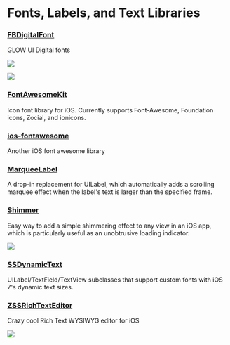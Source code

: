 # Fonts, Labels, and Text Libraries

### [FBDigitalFont](https://github.com/lyokato/FBDigitalFont)
GLOW UI Digital fonts

![](https://camo.githubusercontent.com/ad4d4ebe78474bb9d8d8d1abf9c5a10e8113a102/687474703a2f2f7374617469632e73717561726573706163652e636f6d2f7374617469632f3531633263353339653462303332616164373035306632652f742f3532393430356465653462303036643930363131663831622f313338353433323534333335342f666f6e74735f6970686f6e652e706e673f666f726d61743d37353077)

![](https://camo.githubusercontent.com/03df3ab5e9134b5a19e286ad3b705e5050a7cb74/687474703a2f2f7374617469632e73717561726573706163652e636f6d2f7374617469632f3531633263353339653462303332616164373035306632652f742f3532383063373262653462303565626235386333323537392f313338343137313330383839312f53637265656e73352e706e673f666f726d61743d3135303077)

### [FontAwesomeKit](https://github.com/PrideChung/FontAwesomeKit)
Icon font library for iOS. Currently supports Font-Awesome, Foundation icons, Zocial, and ionicons.

### [ios-fontawesome](https://github.com/alexdrone/ios-fontawesome)
Another iOS font awesome library

### [MarqueeLabel](https://github.com/cbpowell/MarqueeLabel)
A drop-in replacement for UILabel, which automatically adds a scrolling marquee effect when the label's text is larger than the specified frame.

### [Shimmer](https://github.com/facebook/Shimmer)
Easy way to add a simple shimmering effect to any view in an iOS app, which is particularly useful as an unobtrusive loading indicator.

![](https://raw.githubusercontent.com/facebook/Shimmer/master/shimmer.gif)

### [SSDynamicText](https://github.com/splinesoft/SSDynamicText)
UILabel/TextField/TextView subclasses that support custom fonts with iOS 7's dynamic text sizes.

### [ZSSRichTextEditor](https://github.com/nnhubbard/ZSSRichTextEditor)

Crazy cool Rich Text WYSIWYG editor for iOS

![](https://camo.githubusercontent.com/2bcf02776f39cae560c57793adbd5eaf4fff9223/687474703a2f2f662e636c2e6c792f6974656d732f304c3363304e337531343251325330763159306f2f64656d6f312e676966)
